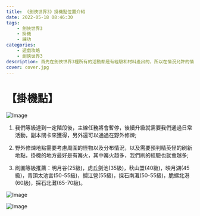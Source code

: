 ```yaml
---
title: 《劍俠世界3》掛機點位置介紹
date: 2022-05-18 08:46:30
tags: 
    - 劍俠世界3
    - 掛機
    - 練功
categories:
    - 遊戲攻略
    - 劍俠世界3
description: 首先在劍俠世界3裡所有的活動都是有經驗和材料產出的，所以在情況允許的情況下建議所有活動都盡可能的參與以便快速獲取資源，提升戰力。以下僅針對重要產出的活動收益及簡單技巧進行講解。
cover: cover.jpg
---
```


# 【掛機點】

![Image](https://i.imgur.com/qEhT42p.png)

1. 我們等級達到一定階段後，主線任務將會暫停，後續升級就需要我們通過日常活動，副本關卡來獲得，另外還可以通過在野外修煉;

2. 野外修煉地點需要考慮周圍的怪物以及分布情況，以及需要預判精英怪的刷新地點，掛機的地方最好是有篝火，其中篝火越多，我們刷的經驗也就會越多;

3. 刷圖等級推薦：明月谷(25級)，虎丘劍池(35級)，秋山盟(40級)，映月湖(45級)，青頂太池宮(50-55級)，攔江營(55級)，採石南灘(50-55級)，脆螺北港(60級)，採石北灘(65-70級)。

![Image](https://i.imgur.com/j5cYc6u.png)

![Image](https://i.imgur.com/6ZnIiHv.png)